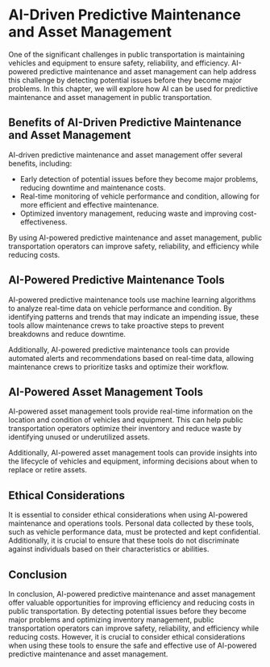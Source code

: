 AI-Driven Predictive Maintenance and Asset Management
=================================================================================================================

One of the significant challenges in public transportation is maintaining vehicles and equipment to ensure safety, reliability, and efficiency. AI-powered predictive maintenance and asset management can help address this challenge by detecting potential issues before they become major problems. In this chapter, we will explore how AI can be used for predictive maintenance and asset management in public transportation.

Benefits of AI-Driven Predictive Maintenance and Asset Management
-----------------------------------------------------------------

AI-driven predictive maintenance and asset management offer several benefits, including:

* Early detection of potential issues before they become major problems, reducing downtime and maintenance costs.
* Real-time monitoring of vehicle performance and condition, allowing for more efficient and effective maintenance.
* Optimized inventory management, reducing waste and improving cost-effectiveness.

By using AI-powered predictive maintenance and asset management, public transportation operators can improve safety, reliability, and efficiency while reducing costs.

AI-Powered Predictive Maintenance Tools
---------------------------------------

AI-powered predictive maintenance tools use machine learning algorithms to analyze real-time data on vehicle performance and condition. By identifying patterns and trends that may indicate an impending issue, these tools allow maintenance crews to take proactive steps to prevent breakdowns and reduce downtime.

Additionally, AI-powered predictive maintenance tools can provide automated alerts and recommendations based on real-time data, allowing maintenance crews to prioritize tasks and optimize their workflow.

AI-Powered Asset Management Tools
---------------------------------

AI-powered asset management tools provide real-time information on the location and condition of vehicles and equipment. This can help public transportation operators optimize their inventory and reduce waste by identifying unused or underutilized assets.

Additionally, AI-powered asset management tools can provide insights into the lifecycle of vehicles and equipment, informing decisions about when to replace or retire assets.

Ethical Considerations
----------------------

It is essential to consider ethical considerations when using AI-powered maintenance and operations tools. Personal data collected by these tools, such as vehicle performance data, must be protected and kept confidential. Additionally, it is crucial to ensure that these tools do not discriminate against individuals based on their characteristics or abilities.

Conclusion
----------

In conclusion, AI-powered predictive maintenance and asset management offer valuable opportunities for improving efficiency and reducing costs in public transportation. By detecting potential issues before they become major problems and optimizing inventory management, public transportation operators can improve safety, reliability, and efficiency while reducing costs. However, it is crucial to consider ethical considerations when using these tools to ensure the safe and effective use of AI-powered predictive maintenance and asset management.
